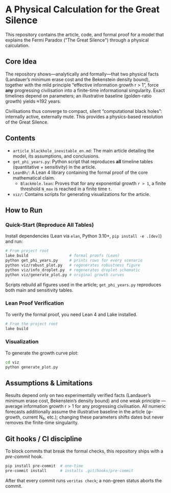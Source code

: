 # A Physical Calculation for the Great Silence

This repository contains the article, code, and formal proof for a model that explains the Fermi Paradox ("The Great Silence") through a physical calculation.

## Core Idea

The repository shows—analytically and formally—that two physical facts (Landauer’s minimum erase cost and the Bekenstein density bound), together with the mild principle “effective information growth r > 1”, force **any** progressing civilisation into a finite-time informational singularity.  Exact timelines depend on parameters; an illustrative baseline (golden-ratio growth) yields ≈192 years.

Civilisations thus converge to compact, silent “computational black holes”: internally active, externally mute.  This provides a physics-based resolution of the Great Silence.

## Contents

- `article_blackhole_inevitable_en.md`: The main article detailing the model, its assumptions, and conclusions.
- `get_phi_years.py`: Python script that reproduces **all** timeline tables (quantitative + sensitivity) in the article.
- `LeanBh/`: A Lean 4 library containing the formal proof of the core mathematical claim.
  - `BlackHole.lean`: Proves that for any exponential growth `r > 1`, a finite threshold `N_max` is reached in a finite time `t`.
- `viz/`: Contains scripts for generating visualizations for the article.

## How to Run

### Quick-Start (Reproduce All Tables)

Install dependencies (Lean via `elan`, Python 3.10+, `pip install -e .[dev]`) and run:

```bash
# From project root
lake build                  # formal proofs (Lean)
python get_phi_years.py     # prints rows for every scenario
python viz/robust_plot.py   # regenerates robustness figure
python viz/info_droplet.py  # regenerates droplet schematic
python viz/generate_plot.py # original growth curves
```

Scripts rebuild all figures used in the article; `get_phi_years.py` reproduces both main and sensitivity tables.

### Lean Proof Verification

To verify the formal proof, you need Lean 4 and Lake installed.

```bash
# From the project root
lake build
```

### Visualization

To generate the growth curve plot:

```bash
cd viz
python generate_plot.py
```

## Assumptions & Limitations

Results depend only on two experimentally verified facts (Landauer’s minimum erase cost, Bekenstein’s density bound) and one weak principle — average information growth r > 1 for any progressing civilisation.  All numeric forecasts additionally assume the illustrative baseline in the article (φ-growth, current N₀, etc.); changing these parameters shifts dates but never removes the finite-time singularity.

## Git hooks / CI discipline

To block commits that break the formal checks, this repository ships with a *pre-commit* hook.

```bash
pip install pre-commit  # one-time
pre-commit install      # installs .git/hooks/pre-commit
```

After that every commit runs `veritas check`; a non-green status aborts the commit. 